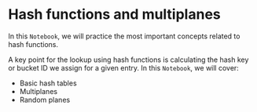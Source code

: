 # Hash functions and multiplanes


In this `Notebook`, we will practice the most important concepts related to hash functions.

A key point for the lookup using hash functions is calculating the hash key or bucket ID we assign for a given entry. In this `Notebook`, we will cover:

* Basic hash tables
* Multiplanes
* Random planes
